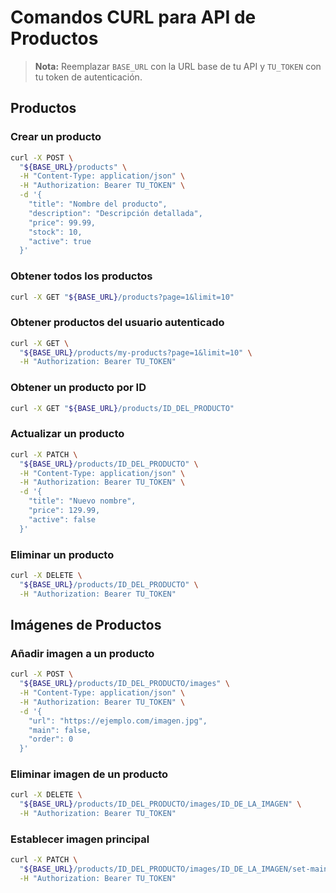 # Comandos CURL para API de Productos

> **Nota:** Reemplazar `BASE_URL` con la URL base de tu API y `TU_TOKEN` con tu token de autenticación.

## Productos

### Crear un producto
```bash
curl -X POST \
  "${BASE_URL}/products" \
  -H "Content-Type: application/json" \
  -H "Authorization: Bearer TU_TOKEN" \
  -d '{
    "title": "Nombre del producto",
    "description": "Descripción detallada",
    "price": 99.99,
    "stock": 10,
    "active": true
  }'
```

### Obtener todos los productos
```bash
curl -X GET "${BASE_URL}/products?page=1&limit=10"
```

### Obtener productos del usuario autenticado
```bash
curl -X GET \
  "${BASE_URL}/products/my-products?page=1&limit=10" \
  -H "Authorization: Bearer TU_TOKEN"
```

### Obtener un producto por ID
```bash
curl -X GET "${BASE_URL}/products/ID_DEL_PRODUCTO"
```

### Actualizar un producto
```bash
curl -X PATCH \
  "${BASE_URL}/products/ID_DEL_PRODUCTO" \
  -H "Content-Type: application/json" \
  -H "Authorization: Bearer TU_TOKEN" \
  -d '{
    "title": "Nuevo nombre",
    "price": 129.99,
    "active": false
  }'
```

### Eliminar un producto
```bash
curl -X DELETE \
  "${BASE_URL}/products/ID_DEL_PRODUCTO" \
  -H "Authorization: Bearer TU_TOKEN"
```

## Imágenes de Productos

### Añadir imagen a un producto
```bash
curl -X POST \
  "${BASE_URL}/products/ID_DEL_PRODUCTO/images" \
  -H "Content-Type: application/json" \
  -H "Authorization: Bearer TU_TOKEN" \
  -d '{
    "url": "https://ejemplo.com/imagen.jpg",
    "main": false,
    "order": 0
  }'
```

### Eliminar imagen de un producto
```bash
curl -X DELETE \
  "${BASE_URL}/products/ID_DEL_PRODUCTO/images/ID_DE_LA_IMAGEN" \
  -H "Authorization: Bearer TU_TOKEN"
```

### Establecer imagen principal
```bash
curl -X PATCH \
  "${BASE_URL}/products/ID_DEL_PRODUCTO/images/ID_DE_LA_IMAGEN/set-main" \
  -H "Authorization: Bearer TU_TOKEN"
``` 